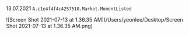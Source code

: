 13.07.2021 ``A.c1e4f4f4c4257510.Market.MomentListed``

![Screen Shot 2021-07-13 at 1.36.35 AM](/Users/yeonlee/Desktop/Screen Shot 2021-07-13 at 1.36.35 AM.png)
